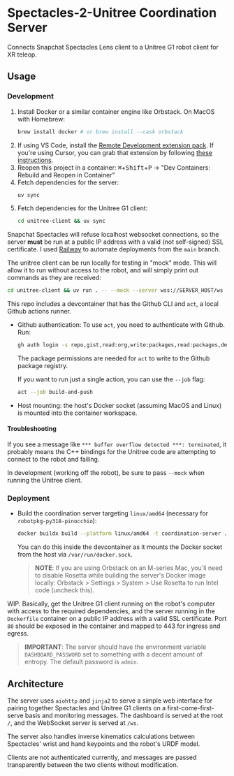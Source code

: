 # Spectacles-2-Unitree Coordination Server

Connects Snapchat Spectacles Lens client to a Unitree G1 robot client for XR teleop.

## Usage

### Development

1. Install Docker or a similar container engine like Orbstack. On MacOS with Homebrew:
   ```sh
   brew install docker # or brew install --cask orbstack
   ```
2. If using VS Code, install the [Remote Development extension pack](vscode:extension/ms-vscode-remote.vscode-remote-extensionpack). If you're using Cursor, you can grab that extension by following [these instructions](https://www.cursor.com/en/how-to-install-extension).
3. Reopen this project in a container: <kbd>⌘</kbd>+<kbd>Shift</kbd>+<kbd>P</kbd> -> "Dev Containers: Rebuild and Reopen in Container"
4. Fetch dependencies for the server:
   ```sh
   uv sync
   ```
5. Fetch dependencies for the Unitree G1 client:
   ```sh
   cd unitree-client && uv sync
   ```

Snapchat Spectacles will refuse localhost websocket connections, so the server **must** be run at a public IP address with a valid (not self-signed) SSL certificate. I used [Railway](https://railway.com) to automate deployments from the `main` branch.

The unitree client can be run locally for testing in "mock" mode. This will allow it to run without access to the robot, and will simply print out commands as they are received:
```sh
cd unitree-client && uv run . -- --mock --server wss://SERVER_HOST/ws
```


This repo includes a devcontainer that has the Github CLI and `act`, a local Github actions runner.

- Github authentication: To use `act`, you need to authenticate with Github. Run:
  ```bash
  gh auth login -s repo,gist,read:org,write:packages,read:packages,delete:packages
  ```
  The package permissions are needed for `act` to write to the Github package registry.
  
  If you want to run just a single action, you can use the `--job` flag:
   ```bash
   act --job build-and-push
   ```
- Host mounting: the host's Docker socket (assuming MacOS and Linux) is mounted into the container workspace.

#### Troubleshooting

If you see a message like `*** buffer overflow detected ***: terminated`, it probably means the C++ bindings for the Unitree code are attempting to connect to the robot and failing.

In development (working off the robot), be sure to pass `--mock` when running the Unitree client.

### Deployment

- Build the coordination server targeting `linux/amd64` (necessary for `robotpkg-py318-pinocchio`):
  ```sh
  docker buildx build --platform linux/amd64 -t coordination-server .
  ```
  You can do this inside the devcontainer as it mounts the Docker socket from the host via `/var/run/docker.sock`.
   > **NOTE**: If you are using Orbstack on an M-series Mac, you'll need to disable Rosetta while building the server's Docker image locally: Orbstack > Settings > System > Use Rosetta to run Intel code (uncheck this).

WIP. Basically, get the Unitree G1 client running on the robot's computer with access to the required dependencies, and the server running in the `Dockerfile` container on a public IP address with a valid SSL certificate. Port `80` should be exposed in the container and mapped to 443 for ingress and egress.

> **IMPORTANT**: The server should have the environment variable `DASHBOARD_PASSWORD` set to something with a decent amount of entropy. The default password is `admin`.

## Architecture

The server uses `aiohttp` and `jinja2` to serve a simple web interface for pairing together Spectacles and Unitree G1 clients on a first-come-first-serve basis and monitoring messages. The dashboard is served at the root `/`, and the WebSocket server is served at `/ws`.

The server also handles inverse kinematics calculations between Spectacles' wrist and hand keypoints and the robot's URDF model.

Clients are not authenticated currently, and messages are passed transparently between the two clients without modification.